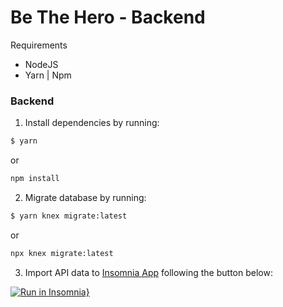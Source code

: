 # Be The Hero - Backend

Requirements

* NodeJS
* Yarn | Npm

### Backend

1. Install dependencies by running:
  
  ```bash
  $ yarn
  ```
  or
  ```bash
  npm install
  ```

2. Migrate database by running:

  ```bash
  $ yarn knex migrate:latest
  ```
  or
  ```bash
  npx knex migrate:latest
  ```

3. Import API data to [Insomnia App](https://insomnia.rest/) following the button below:

  [![Run in Insomnia}](https://insomnia.rest/images/run.svg)](https://insomnia.rest/run/?label=OmniStack%2011.0%20-%20Be%20The%20Hero&uri=https%3A%2F%2Fraw.githubusercontent.com%2Fwillduarte%2Fbe-the-hero%2Fmaster%2Fbackend%2FInsomnia_2020-03-24.json)
